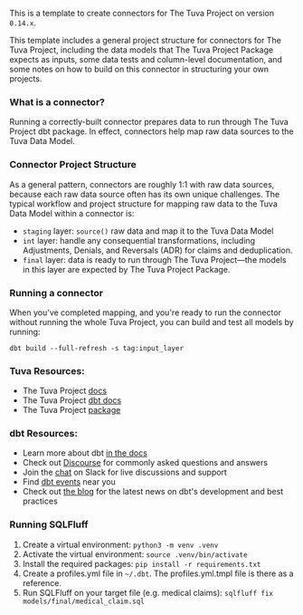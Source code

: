 This is a template to create connectors for The Tuva Project on version `0.14.x`. 

This template includes a general project structure for connectors for The Tuva Project, including the data models that The Tuva Project Package expects as inputs, some data tests and column-level documentation, and some notes on how to build on this connector in structuring your own projects.

### What is a connector?
Running a correctly-built connector prepares data to run through The Tuva Project dbt package. In effect, connectors help map raw data sources to the Tuva Data Model.

### Connector Project Structure
As a general pattern, connectors are roughly 1:1 with raw data sources, because each raw data source often has its own unique challenges. The typical workflow and project structure for mapping raw data to the Tuva Data Model within a connector is:
* `staging` layer: `source()` raw data and map it to the Tuva Data Model
* `int` layer: handle any consequential transformations, including Adjustments, Denials, and Reversals (ADR) for claims and deduplication.
* `final` layer: data is ready to run through The Tuva Project—the models in this layer are expected by The Tuva Project Package.

### Running a connector
When you've completed mapping, and you're ready to run the connector without running the whole Tuva Project, you can build and test all models by running:
```console
dbt build --full-refresh -s tag:input_layer
```

### Tuva Resources:
- The Tuva Project [docs](https://thetuvaproject.com/)
- The Tuva Project [dbt docs](https://tuva-health.github.io/tuva/#!/overview/)
- The Tuva Project [package](https://hub.getdbt.com/tuva-health/the_tuva_project/latest/)

### dbt Resources:
- Learn more about dbt [in the docs](https://docs.getdbt.com/docs/introduction)
- Check out [Discourse](https://discourse.getdbt.com/) for commonly asked questions and answers
- Join the [chat](https://community.getdbt.com/) on Slack for live discussions and support
- Find [dbt events](https://events.getdbt.com) near you
- Check out [the blog](https://blog.getdbt.com/) for the latest news on dbt's development and best practices

### Running SQLFluff
1. Create a virtual environment: `python3 -m venv .venv`
2. Activate the virtual environment: `source .venv/bin/activate`
3. Install the required packages: `pip install -r requirements.txt`
4. Create a profiles.yml file in `~/.dbt`. The profiles.yml.tmpl file is there as a reference.
5. Run SQLFluff on your target file (e.g. medical claims): `sqlfluff fix models/final/medical_claim.sql`
